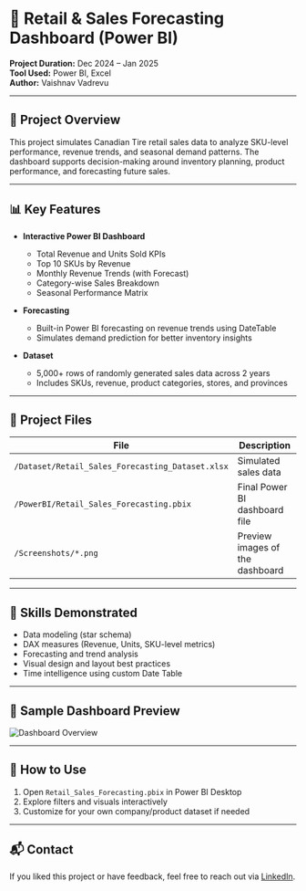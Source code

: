 # 🛒 Retail & Sales Forecasting Dashboard (Power BI)

**Project Duration:** Dec 2024 – Jan 2025  
**Tool Used:** Power BI, Excel  
**Author:** Vaishnav Vadrevu

---

## 📌 Project Overview

This project simulates Canadian Tire retail sales data to analyze SKU-level performance, revenue trends, and seasonal demand patterns. The dashboard supports decision-making around inventory planning, product performance, and forecasting future sales.

---

## 📊 Key Features

- **Interactive Power BI Dashboard**
  - Total Revenue and Units Sold KPIs
  - Top 10 SKUs by Revenue
  - Monthly Revenue Trends (with Forecast)
  - Category-wise Sales Breakdown
  - Seasonal Performance Matrix

- **Forecasting**
  - Built-in Power BI forecasting on revenue trends using DateTable
  - Simulates demand prediction for better inventory insights

- **Dataset**
  - 5,000+ rows of randomly generated sales data across 2 years
  - Includes SKUs, revenue, product categories, stores, and provinces

---

## 📁 Project Files

| File | Description |
|------|-------------|
| `/Dataset/Retail_Sales_Forecasting_Dataset.xlsx` | Simulated sales data |
| `/PowerBI/Retail_Sales_Forecasting.pbix` | Final Power BI dashboard file |
| `/Screenshots/*.png` | Preview images of the dashboard |

---

## 🧠 Skills Demonstrated

- Data modeling (star schema)
- DAX measures (Revenue, Units, SKU-level metrics)
- Forecasting and trend analysis
- Visual design and layout best practices
- Time intelligence using custom Date Table

---

## 📸 Sample Dashboard Preview

![Dashboard Overview](./dashboard_overview.png)

---

## 🚀 How to Use

1. Open `Retail_Sales_Forecasting.pbix` in Power BI Desktop
2. Explore filters and visuals interactively
3. Customize for your own company/product dataset if needed

---

## 📬 Contact

If you liked this project or have feedback, feel free to reach out via [LinkedIn](https://www.linkedin.com/in/vaishnav-vadrevu).

